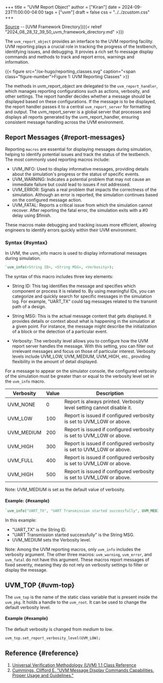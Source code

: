 +++
title = "UVM Report Object"
author = ["Kiran"]
date = 2024-09-23T11:00:00-04:00
tags = ["uvm"]
draft = false
css = "../../zcustom.css"
+++

[Source](https://github.com/24x7fpga/UVM/blob/main/uvm_verification/report_object/tb_report_object.sv) -- [UVM Framework Directory]({{< relref "2024_08_28_12_39_50_uvm_framework_directory.md" >}})

The `uvm_report_object` provides an interface to the UVM reporting facility. UVM reporting plays a crucial role in tracking the progress of the testbench, identifying issues, and debugging. It provies a rich set fo message display commands and methods to track and report erros, warnings and information.

{{< figure src="/ox-hugo/reporting_classes.svg" caption="<span class=\"figure-number\">Figure 1: </span>UVM Reporting Classes" >}}

The methods in uvm_report_object are delegated to the `uvm_report_handler`, which manages reporting configurations such as actions, verbosity, and other settings. The report handler decides whether a message should be displayed based on these configurations. If the message is to be displayed, the report handler passes it to a central `uvm_report_server` for formatting and output. The uvm_report_server is a global server that processes and displays all reports generated by the uvm_report_handler, ensuring consistent message handling across the UVM environment.


## Report Messages {#report-messages}

Reporting `macros` are essential for displaying messages during simulation, helping to identify potential issues and track the status of the testbench. The most commonly used reporting macros include:

-   UVM_INFO: Used to display informative messages, providing details about the simulation's progress or the status of specific events.
-   UVM_WARNING: Indicates a potential problem that may not cause an immediate failure but could lead to issues if not addressed.
-   UVM_ERROR: Signals a real problem that impacts the correctness of the simulation. Although an error is reported, the simulation continues based on the configured message action.
-   UVM_FATAL: Reports a critical issue from which the simulation cannot recover. After reporting the fatal error, the simulation exits with a #0 delay using $finish.

These macros make debugging and tracking issues more efficient, allowing engineers to identify errors quickly within their UVM environment.


### Syntax {#syntax}

In UVM, the uvm_info macro is used to display informational messages during simulation.

```systemverilog
`uvm_info(<String ID>, <String MSG>, <Verbosity>);
```

The syntax of this macro includes three key elements:

-   String ID: This tag identifies the message and specifies which component or process it is related to. By using meaningful IDs, you can categorize and quickly search for specific messages in the simulation log. For example, "UART_TX" could tag messages related to the transmit path of a design.

-   String MSG: This is the actual message content that gets displayed. It provides details or context about what is happening in the simulation at a given point. For instance, the message might describe the initialization of a block or the detection of a particular event.

-   Verbosity: The verbosity level allows you to configure how the UVM report server handles the message. With this setting, you can filter out irrelevant messages and focus on those of particular interest. Verbosity levels include UVM_LOW, UVM_MEDIUM, UVM_HIGH, etc., providing flexibility in the amount of detail displayed.

For a message to appear on the simulator console, the configured verbosity of the simulation must be greater than or equal to the verbosity level set in the `uvm_info` macro.

| Verbosity  | Value | Description                                                          |
|------------|-------|----------------------------------------------------------------------|
| UVM_NONE   | 0     | Report is always printed. Verbosity level setting cannot disable it. |
| UVM_LOW    | 100   | Report is issued if configured verbosity is set to UVM_LOW or above. |
| UVM_MEDIUM | 200   | Report is issued if configured verbosity is set to UVM_LOW or above. |
| UVM_HIGH   | 300   | Report is issued if configured verbosity is set to UVM_LOW or above. |
| UVM_FULL   | 400   | Report is issued if configured verbosity is set to UVM_LOW or above. |
| UVM_HIGH   | 500   | Report is issued if configured verbosity is set to UVM_LOW or above. |

Note: UVM_MEDIUM is set as the default value of verbosity.


#### Example: {#example}

```systemverilog
`uvm_info("UART_TX", "UART Transmission started successfully", UVM_MEDIUM);
```

In this example:

-   "UART_TX" is the String ID.
-   "UART Transmission started successfully" is the String MSG.
-   UVM_MEDIUM sets the Verbosity level.

Note: Among the UVM reporting macros, only `uvm_info` includes the verbosity argument. The other three macros: `uvm_warning`, `uvm_error`, and `uvm_fatal` do not have this argument. These macros report messages of fixed severity, meaning they do not rely on verbosity settings to filter or display the message.


## UVM_TOP {#uvm-top}

The `uvm_top` is the name of the static class variable that is present inside the `uvm_pkg`. It holds a handle to the `uvm_root`. It can be used to change the default verbosity level.


#### Example {#example}

The default verbosity is changed from _medium_ to _low_.

```systemverilog
uvm_top.set_report_verbosity_level(UVM_LOW);
```


## Reference {#reference}

1.  [Universal Verification Methodology (UVM) 1.1 Class Reference](https://accellera.org/images/downloads/standards/uvm/UVM_1.1_Class_Reference_Final_06062011.pdf)
2.  [Cummings, Clifford E. "UVM Message Display Commands Capabilities, Proper Usage and Guidelines."](http://www.sunburst-design.com/papers/CummingsSNUG2014AUS_UVM_Messages.pdf)
